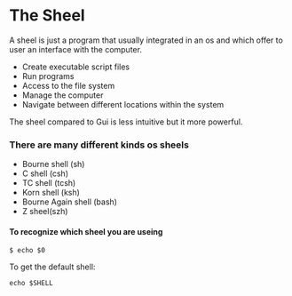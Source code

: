 # The Sheel

A sheel is just a program that usually integrated in an os
and which offer to user an interface with the computer.

* Create executable script files
* Run programs 
* Access to the file system 
* Manage the computer
* Navigate between different locations within the system

The sheel compared to Gui is less intuitive but it more powerful.

### There are many different kinds os sheels 
* Bourne shell (sh)
* C shell (csh)
* TC shell (tcsh)
* Korn shell (ksh)
* Bourne Again shell (bash)
* Z sheel(szh)

#### To recognize which sheel you are useing

``` 
$ echo $0
```

To get the default shell:
``` 
echo $SHELL
```
